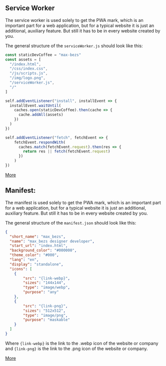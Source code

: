 <a name="manifest"></a>

## Service Worker

The service worker is used solely to get the PWA mark, which is an important part for a web application, but for a typical website it is just an additional, auxiliary feature. But still it has to be in every website created by you.

The general structure of the `serviceWorker.js` should look like this:

```js
const staticDevCoffee = "max-bezs"
const assets = [
  "/index.html",
  "/css/index.css",
  "/js/scripts.js",
  "/img/logo.png",
  "/serviceWorker.js",
  "/"  
]

self.addEventListener("install", installEvent => {
  installEvent.waitUntil(
    caches.open(staticDevCoffee).then(cache => {
      cache.addAll(assets)
    })
  )
})

self.addEventListener("fetch", fetchEvent => {
    fetchEvent.respondWith(
      caches.match(fetchEvent.request).then(res => {
        return res || fetch(fetchEvent.request)
      })
    )
})
```

[More](https://web.dev/learn/pwa/service-workers/ "link")

## Manifest:

The manifest is used solely to get the PWA mark, which is an important part for a web application, but for a typical website it is just an additional, auxiliary feature. But still it has to be in every website created by you.

The general structure of the `manifest.json` should look like this:
```json
{
  "short_name": "max_bezs",
  "name": "max_bezs designer developer",
  "start_url": "index.html",
  "background_color": "#000000",
  "theme_color": "#000",
  "lang": "en",
  "display": "standalone",
  "icons": [
    {
        "src": "{link-webp}",
        "sizes": "144x144",
        "type": "image/webp",
        "purpose": "any"
    },
    {
        "src": "{link-png}",
        "sizes": "512x512",
        "type": "image/png",
        "purpose": "maskable"
    }
  ]
}
```
Where `{link-webp}` is the link to the .webp icon of the website or company and `{link-png}` is the link to the .png icon of the website or company. 

[More](https://developer.mozilla.org/en-US/docs/Web/Manifest "link")
